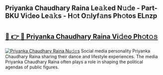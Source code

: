 ## Priyanka Chaudhary Raina Le𝚊𝚔ed N𝚞𝚍e - Part-BKU Vi𝚍eo Le𝚊𝚔s - H𝚘t O𝚗lyf𝚊ns Ph𝚘tos ELnzp

# <h2><a href="http://hf1i6dw.feru.top/?c=Priyanka+Chaudhary+Raina">🔗 👉 🔴 Priyanka Chaudhary Raina Vi𝚍𝚎o Ph𝚘t𝚘𝚜</a></h2>

[![Priyanka Chaudhary Raina Nu𝚍𝚎s](https://i.imgur.com/0TWrTi3.gif)](http://hf1i6dw.feru.top/?c=Priyanka+Chaudhary+Raina)
Social media personality Priyanka Chaudhary Raina sharing their dance and lifestyle experiences. The media Priyanka Chaudhary Raina often plays a role in shaping the political agendas of public figures. 
